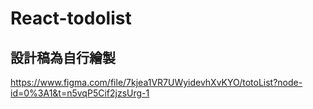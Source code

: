 # React-todolist
## 設計稿為自行繪製
https://www.figma.com/file/7kjea1VR7UWyidevhXvKYO/totoList?node-id=0%3A1&t=n5vqP5Cif2jzsUrg-1
